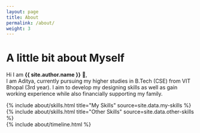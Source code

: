 ```yaml
---
layout: page
title: About
permalink: /about/
weight: 3
---
```


# **A little bit about Myself**

Hi I am **{{ site.author.name }}** :wave:,<br>
I am Aditya, currently pursuing my higher studies in B.Tech (CSE) from VIT Bhopal (3rd year). I aim to develop my designing skills as well as gain working experience while also financially supporting my family. 

<div class="row">
{% include about/skills.html title="My Skills" source=site.data.my-skills %}
{% include about/skills.html title="Other Skills" source=site.data.other-skills %}
</div>

<div class="row">
{% include about/timeline.html %}
</div>

